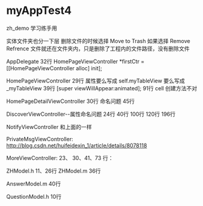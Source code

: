 # myAppTest4
zh_demo
学习练手用


实体文件夹也分一下层
删除文件的时候选择 Move to Trash 
  如果选择 Remove Refrence 文件就还在文件夹内，只是删除了工程内的文件路径，没有删除文件
  

AppDelegate 
32行
HomePageViewController *firstCtr = [[HomePageViewController alloc] init];

HomePageViewController 
29行 属性要么写成 self.myTableView 要么写成 _myTableView 
39行 [super viewWillAppear:animated];
91行 cell 创建方法不对

HomePageDetailViewController
30行 命名问题
45行

DiscoverViewController--属性命名问题
24行
40行
100行
120行
196行

NotifyViewController 和上面的一样

PrivateMsgViewController:
http://blog.csdn.net/huifeidexin_1/article/details/8078118

MoreViewController:
23、 30、41、73 行：

ZHModel.h
11、26行
ZHModel.m
36行

AnswerModel.m 
40行

QuestionModel.h
10行
